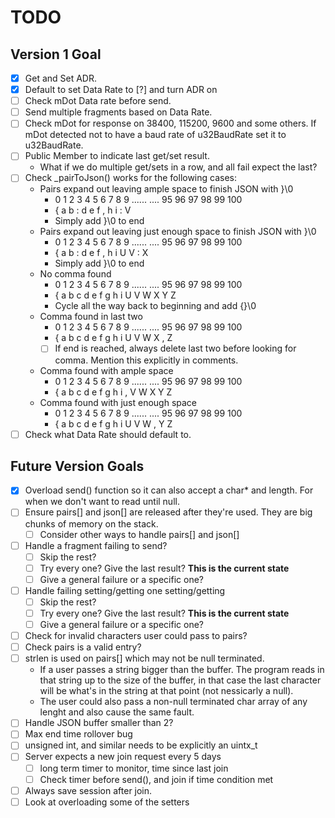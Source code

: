 # TODO
## Version 1 Goal
- [x] Get and Set ADR.
- [x] Default to set Data Rate to [?] and turn ADR on
- [ ] Check mDot Data rate before send.
- [ ] Send multiple fragments based on Data Rate.
- [ ] Check mDot for response on 38400, 115200, 9600 and some others. If mDot detected not to have a baud rate of u32BaudRate set it to u32BaudRate.
- [ ] Public Member to indicate last get/set result.
   * What if we do multiple get/sets in a row, and all fail expect the last?
- [ ] Check _pairToJson() works for the following cases:
   * Pairs expand out leaving ample space to finish JSON with }\0
     + 0 1 2 3 4 5 6 7 8 9 ...... .... 95 96 97 98 99 100
     + { a b : d e f , h i             :  V
	 + Simply add }\0 to end
   * Pairs expand out leaving just enough space to finish JSON with }\0
     + 0 1 2 3 4 5 6 7 8 9 ...... .... 95 96 97 98 99 100
     + { a b : d e f , h i             U  V  :  X
	 + Simply add }\0 to end
   * No comma found
     + 0 1 2 3 4 5 6 7 8 9 ...... .... 95 96 97 98 99 100
     + { a b c d e f g h i             U  V  W  X  Y  Z
	 + Cycle all the way back to beginning and add {}\0
   * Comma found in last two 
     + 0 1 2 3 4 5 6 7 8 9 ...... .... 95 96 97 98 99 100
     + { a b c d e f g h i             U  V  W  X  ,  Z
	 - [ ] If end is reached, always delete last two before looking for comma. Mention this explicitly in comments.
   * Comma found with ample space
     + 0 1 2 3 4 5 6 7 8 9 ...... .... 95 96 97 98 99 100
     + { a b c d e f g h i             ,  V  W  X  Y  Z
   * Comma found with just enough space
     + 0 1 2 3 4 5 6 7 8 9 ...... .... 95 96 97 98 99 100
     + { a b c d e f g h i             U  V  W  ,  Y  Z
- [ ] Check what Data Rate should default to.
	 
## Future Version Goals
- [x] Overload send() function so it can also accept a char* and length. For when we don't want to read until null.
- [ ] Ensure pairs[] and json[] are released after they're used. They are big chunks of memory on the stack.
   - [ ] Consider other ways to handle pairs[] and json[]
- [ ] Handle a fragment failing to send?
   - [ ] Skip the rest?
   - [ ] Try every one? Give the last result? **This is the current state**
   - [ ] Give a general failure or a specific one?
- [ ] Handle failing setting/getting one setting/getting
   - [ ] Skip the rest?
   - [ ] Try every one? Give the last result? **This is the current state**
   - [ ] Give a general failure or a specific one?
- [ ] Check for invalid characters user could pass to pairs?
- [ ] Check pairs is a valid entry?
- [ ] strlen is used on pairs[] which may not be null terminated.
   * If a user passes a string bigger than the buffer. The program reads in that string up to the size of the buffer, in that case the last character will be what's in the string at that point (not nessicarly a null).
   * The user could also pass a non-null terminated char array of any lenght and also cause the same fault.
- [ ] Handle JSON buffer smaller than 2?
- [ ] Max end time rollover bug
- [ ] unsigned int, and similar needs to be explicitly an uintx_t
- [ ] Server expects a new join request every 5 days
   - [ ] long term timer to monitor, time since last join
   - [ ] Check timer before send(), and join if time condition met
- [ ] Always save session after join.
- [ ] Look at overloading some of the setters